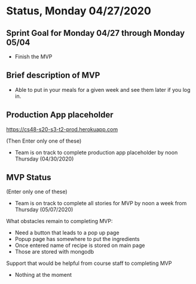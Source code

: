 # Status, Monday 04/27/2020

## Sprint Goal for Monday 04/27 through Monday 05/04

* Finish the MVP

## Brief description of MVP

* Able to put in your meals for a given week and see them later if you log in.

## Production App placeholder

https://cs48-s20-s3-t2-prod.herokuapp.com

(Then Enter only one of these)

* Team is on track to complete production app placeholder by noon Thursday (04/30/2020)


## MVP Status

(Enter only one of these)

* Team is on track to complete all stories for MVP by noon a week from Thursday (05/07/2020)

What obstacles remain to completing MVP:
* Need a button that leads to a pop up page
* Popup page has somewhere to put the ingredients
* Once entered name of recipe is stored on main page
* Those are stored with mongodb

Support that would be helpful from course staff to completing MVP
* Nothing at the moment
